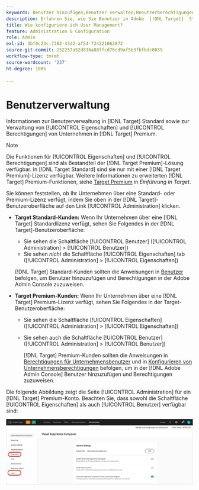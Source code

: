 ```yaml
---
keywords: Benutzer hinzufügen;Benutzer verwalten;Benutzerberechtigungen
description: Erfahren Sie, wie Sie Benutzer in Adobe  [!DNL Target]  Standard und Unternehmenseigenschaften -berechtigungen in Adobe  [!DNL Target]  Premium verwalten.
title: Wie konfiguriere ich User Management?
feature: Administration & Configuration
role: Admin
exl-id: 3bf0c23c-7382-43d2-af54-734221063872
source-git-commit: 152257a52d836a88ffcd76cd9af5b3fbfbdc0839
workflow-type: tm+mt
source-wordcount: '237'
ht-degree: 100%

---
```


# Benutzerverwaltung

Informationen zur Benutzerverwaltung in [!DNL Target] Standard sowie zur Verwaltung von [!UICONTROL Eigenschaften] und [!UICONTROL Berechtigungen] von Unternehmen in [!DNL Target] Premium.

>[!NOTE]
>
>Die Funktionen für [!UICONTROL Eigenschaften] und [!UICONTROL Berechtigungen] sind als Bestandteil der [!DNL Target Premium]-Lösung verfügbar. In [!DNL Target Standard] sind sie nur mit einer [!DNL Target Premium]-Lizenz verfügbar. Weitere Informationen zu erweiterten [!DNL Target] Premium-Funktionen, siehe [Target Premium](/help/main/c-intro/intro.md#premium) in *Einführung in Target*.

Sie können feststellen, ob Ihr Unternehmen über eine Standard- oder Premium-Lizenz verfügt, indem Sie oben in der [!DNL Target]-Benutzeroberfläche auf den Link [!UICONTROL Administration] klicken.

* **Target Standard-Kunden:** Wenn Ihr Unternehmen über eine [!DNL Target] Standardlizenz verfügt, sehen Sie Folgendes in der [!DNL Target]-Benutzeroberfläche:

   * Sie sehen die Schaltfläche [!UICONTROL Benutzer] ([!UICONTROL Administration] > [!UICONTROL Benutzer])
   * Sie sehen *nicht* die Schalffläche [!UICONTROL Eigenschaften] tab ([!UICONTROL Administration] > [!UICONTROL Eigenschaften])

   [!DNL Target] Standard-Kunden sollten die Anweisungen in [Benutzer](/help/main/administrating-target/c-user-management/c-user-management/user-management.md) befolgen, um Benutzer hinzuzufügen und Berechtigungen in der Adobe Admin Console zuzuweisen.

* **Target Premium-Kunden:** Wenn Ihr Unternehmen über eine [!DNL Target] Premium-Lizenz verfügt, sehen Sie Folgendes in der Target-Benutzeroberfläche:

   * Sie sehen die Schaltfläche [!UICONTROL Eigenschaften] ([!UICONTROL Administration] > [!UICONTROL Eigenschaften])
   * Sie sehen auch die Schaltfläche [!UICONTROL Benutzer] ([!UICONTROL Administration] > [!UICONTROL Benutzer])

      [!DNL Target] Premium-Kunden sollten die Anweisungen in [Berechtigungen für Unternehmensbenutzer](/help/main/administrating-target/c-user-management/property-channel/property-channel.md#concept_E396B16FA2024ADBA27BC056138F9838) und in [Konfigurieren von Unternehmensberechtigungen](/help/main/administrating-target/c-user-management/property-channel/properties-overview.md#concept_22F2855DBF0D4754B9460F5D68749C71) befolgen, um in der [!DNL Adobe Admin Console] Benutzer hinzuzufügen und Berechtigungen zuzuweisen.

Die folgende Abbildung zeigt die Seite [!UICONTROL Administration] für ein [!DNL Target] Premium-Konto. Beachten Sie, dass sowohl die Schaltfläche [!UICONTROL Eigenschaften] als auch [!UICONTROL Benutzer] verfügbar sind:

![Registerkarte Administration](/help/main/administrating-target/assets/premium.png)
